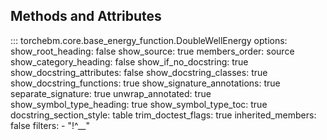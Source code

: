 ## Methods and Attributes

::: torchebm.core.base_energy_function.DoubleWellEnergy
    options:
      show_root_heading: false
      show_source: true
      members_order: source
      show_category_heading: false
      show_if_no_docstring: true
      show_docstring_attributes: false
      show_docstring_classes: true
      show_docstring_functions: true
      show_signature_annotations: true
      separate_signature: true
      unwrap_annotated: true
      show_symbol_type_heading: true
      show_symbol_type_toc: true
      docstring_section_style: table
      trim_doctest_flags: true
      inherited_members: false
      filters:
        - "!^__"
